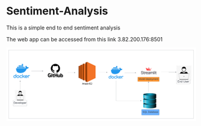 # Sentiment-Analysis
This is a simple end to end sentiment analysis

The web app can be accessed from this link 3.82.200.176:8501

![Architecture](assets/architecture.png)
